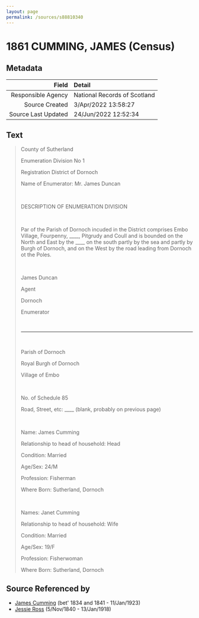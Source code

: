 ```yaml
---
layout: page
permalink: /sources/s88810340
---
```


# 1861 CUMMING, JAMES (Census)

## Metadata

Field | Detail
---:|:---
Responsible Agency | National Records of Scotland
Source Created | 3/Apr/2022 13:58:27
Source Last Updated | 24/Jun/2022 12:52:34

## Text

> County of Sutherland
>
> Enumeration Division No 1
>
> Registration District of Dornoch
>
> Name of Enumerator: Mr. James Duncan
>
> <br/>
>
> DESCRIPTION OF ENUMERATION DIVISION
>
> <br/>
>
> Par of the Parish of Dornoch incuded in the District comprises Embo Village, Fourpenny, ____, Pitgrudy and Coull and is bounded on the North and East by the ____ on the south partly by the sea and partly by Burgh of Dornoch, and on the West by the road leading from Dornoch ot the Poles.
>
> <br/>
>
> James Duncan
>
> Agent
>
> Dornoch
>
> Enumerator
>
> <br/>
>
> ---
>
> <br/>
>
> Parish of Dornoch
>
> Royal Burgh of Dornoch
>
> Village of Embo
>
> <br/>
>
> No. of Schedule 85
>
> Road, Street, etc: ____ (blank, probably on previous page)
>
> <br/>
>
> Name: James Cumming
>
> Relationship to head of household: Head
>
> Condition: Married
>
> Age/Sex: 24/M
>
> Profession: Fisherman
>
> Where Born: Sutherland, Dornoch
>
> <br/>
>
> Names: Janet Cumming
>
> Relationship to head of household: Wife
>
> Condition: Married
>
> Age/Sex: 19/F
>
> Profession: Fisherwoman
>
> Where Born: Sutherland, Dornoch
>

## Source Referenced by

* [James Cumming](../people/@66384942@-james-cumming-b1834~1841-d1923-1-11.md) (bet' 1834 and 1841 - 11/Jan/1923)
* [Jessie Ross](../people/@60546968@-jessie-ross-b1840-11-5-d1918-1-13.md) (5/Nov/1840 - 13/Jan/1918)
